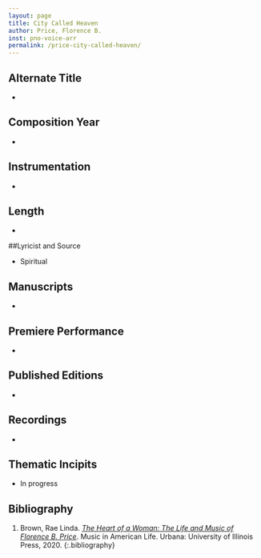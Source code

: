 ```yaml
---
layout: page
title: City Called Heaven
author: Price, Florence B.
inst: pno-voice-arr
permalink: /price-city-called-heaven/
---
```


## Alternate Title
- 

## Composition Year
- 

## Instrumentation
- 

## Length
- 

##Lyricist and Source
- Spiritual

## Manuscripts
- 

## Premiere Performance
- 

## Published Editions
- 

## Recordings
- 

## Thematic Incipits
- In progress

## Bibliography
1. Brown, Rae Linda. <a href="https://www.worldcat.org/title/1122800180" target="_blank">*The Heart of a Woman: The Life and Music of Florence B. Price*</a>. Music in American Life. Urbana: University of Illinois Press, 2020.
{:.bibliography}